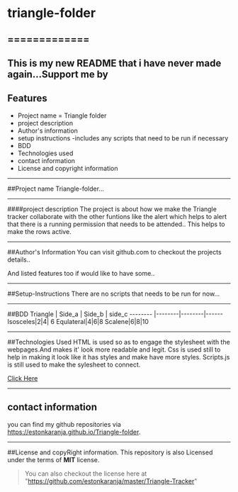 # triangle-folder
=============
---

This is my new README that i have never made again...Support me by 
---

## Features
- Project name = Triangle folder
- project description
- Author's information
- setup instructions -includes any scripts that need to be run if necessary
- BDD
- Technologies used
- contact information
- License and copyright information

---

##Project name
Triangle-folder...

---

####project description
The project is about how we make the Triangle tracker collaborate with the other funtions
like the alert which helps to alert that there is a running permission that needs to be attended..
This helps to make the rows active.

---

##Author's Information
You can visit github.com to checkout the projects details..

And listed features too if would like to have some..

---

##Setup-Instructions
There are no scripts that needs to be run for now...
 
---


##BDD
Triangle | Side_a | Side_b | side_c 
-------- |--------|--------|------
Isosceles|2|4| 6 
Equlateral|4|6|8
Scalene|6|8|10 

---

##Technologies Used
HTML is used so as to engage the stylesheet with the webpages.And makes it' look more readable and legit.
Css is used still to help in making it look like it has styles and make have more styles.
Scripts.js is still used to make the sylesheet to connect.

<a href="https://estonkaranja.github.io/Triangle-folder/">Click Here</a>

---

## contact information
you can find my github repositories via https://estonkaranja.github.io/Triangle-folder.

---

##License and copyRight information.
This repository is also Licensed under the terms of  **MIT** license.
>You can also checkout the license here at "https://github.com/estonkaranja/master/Triangle-Tracker"

